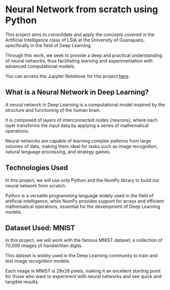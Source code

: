 # Neural Network from scratch using Python

This project aims to consolidate and apply the concepts covered in the Artificial Intelligence class of LSIA at the University of Guanajuato, specifically in the field of Deep Learning.

Through this work, we seek to provide a deep and practical understanding of neural networks, thus facilitating learning and experimentation with advanced computational models.

You can access the Jupyter Notebook for this project [here](neural_net.ipynb).

## What is a Neural Network in Deep Learning?

A neural network in Deep Learning is a computational model inspired by the structure and functioning of the human brain.

It is composed of layers of interconnected nodes (neurons), where each layer transforms the input data by applying a series of mathematical operations.

Neural networks are capable of learning complex patterns from large volumes of data, making them ideal for tasks such as image recognition, natural language processing, and strategy games.

## Technologies Used

In this project, we will use only Python and the NumPy library to build our neural network from scratch.

Python is a versatile programming language widely used in the field of artificial intelligence, while NumPy provides support for arrays and efficient mathematical operations, essential for the development of Deep Learning models.

## Dataset Used: MNIST

In this project, we will work with the famous MNIST dataset, a collection of 70,000 images of handwritten digits.

This dataset is widely used in the Deep Learning community to train and test image recognition models.

Each image in MNIST is 28x28 pixels, making it an excellent starting point for those who want to experiment with neural networks and see quick and tangible results.
